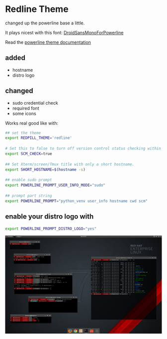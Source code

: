 # Redline Theme

changed up the powerline base a little.

It plays nicest with  this font: [DroidSansMonoForPowerline](https://github.com/ryanoasis/nerd-fonts/tree/master/patched-fonts/DroidSansMono)

Read the [powerline theme documentation](https://github.com/Bash-it/bash-it/blob/master/themes/powerline/README.md)


## added
* hostname
* distro logo

## changed
* sudo credential check
* required font
* some icons

Works real good like with:
```bash
## set the theme
export REDPILL_THEME='redline'

# Set this to false to turn off version control status checking within the prompt for all themes
export SCM_CHECK=true

## Set Xterm/screen/Tmux title with only a short hostname.
export SHORT_HOSTNAME=$(hostname -s)

## enable sudo prompt
export POWERLINE_PROMPT_USER_INFO_MODE="sudo"

## prompt part string
export POWERLINE_PROMPT="python_venv user_info hostname cwd scm"

```

## enable your distro logo with
```bash
export POWERLINE_PROMPT_DISTRO_LOGO="yes"
```

![screenshot](screenshot.png?raw=true)
